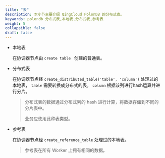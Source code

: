 ```yaml
---
title: "表"
description: 本小节主要介绍 QingCloud PolonDB 的分布式表。 
keywords: polondb 分布式表,本地表,分布式表,参考表
weight: 5
collapsible: false
draft: false
---
```


* 本地表

  在协调器节点由 `create table ` 创建的普通表。

* 分布式表

  在协调器节点经 `create_distributed_table('table', 'column')` 处理过的本地表， `table` 需要转换成分布式的表， `column` 根据该列进行hash运算并进行分片。

  > 分布式表的数据通过分布式列的 hash 进行计算，将数据存储到不同的分片表中。
  >
  > 业务应使用此种表类型。

* 参考表

  在协调器节点经 `create_reference_table` 处理过的本地表。

  > 参考表在所有 Worker 上拥有相同的数据。